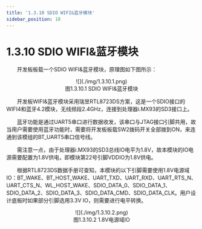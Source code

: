 ```yaml
---
title: '1.3.10 SDIO WIFI&蓝牙模块'
sidebar_position: 10
---
```


# 1.3.10 SDIO WIFI&蓝牙模块

&emsp;&emsp;开发板板载一个SDIO WIFI&蓝牙模块，原理图如下图所示：

<center>
![](./img/1.3.10.1.png)<br />
图1.3.10.1 SDIO WIFI&蓝牙模块
</center>

&emsp;&emsp;开发板WIFI&蓝牙模块采用瑞昱RTL8723DS方案，这是一个SDIO接口的WIFI4和蓝牙4.2模块，无线频段2.4GHz，连接到处理器i.MX93的SD3接口上。

&emsp;&emsp;蓝牙功能是通过UART5串口进行数据收发，该串口与JTAG接口引脚共用，故当用户需要使用蓝牙功能时，需要将开发板板载SW2拨码开关全部拨到ON，来连通到该模组的BT_UART5串口信号线。

&emsp;&emsp;需注意一点，由于处理器i.MX93的SD3总线IO电平为1.8V，故本模块的IO电源需要配置为1.8V供电，即模块第22号引脚VDDIO为1.8V供电。

&emsp;&emsp;根据RTL8723DS数据手册可查知，本模块的以下引脚需要使用1.8V电源域IO：BT_WAKE、BT_HOST_WAKE、UART_TXD、UART_RXD、UART_RTS_N、UART_CTS_N、WL_HOST_WAKE、SDIO_DATA_0、SDIO_DATA_1、SDIO_DATA_2、SDIO_DATA_3、SDIO_DATA_CMD、SDIO_DATA_CLK。用户设计底板时如果部分引脚选用3.3V IO，则需要进行电平转换。

<center>
![](./img/1.3.10.2.png)<br />
图1.3.10.2 1.8V电源域IO
</center>

